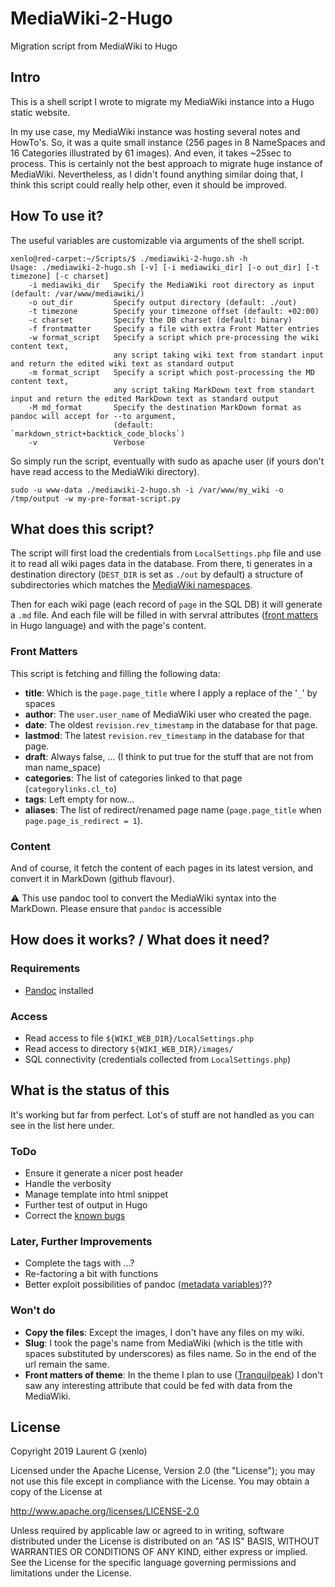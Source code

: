 # MediaWiki-2-Hugo #
Migration script from MediaWiki to Hugo

## Intro ##
This is a shell script I wrote to migrate my MediaWiki instance into a Hugo static website.

In my use case, my MediaWiki instance was hosting several notes and HowTo's. So, it was a quite small instance (256 pages in 8 NameSpaces and 16 Categories illustrated by 61 images). And even, it takes ~25sec to process. This is certainly not the best approach to migrate huge instance of MediaWiki. Nevertheless, as I didn't found anything similar doing that, I think this script could really help other, even it should be improved.

## How To use it? ##
The useful variables are customizable via arguments of the shell script.
```
xenlo@red-carpet:~/Scripts/$ ./mediawiki-2-hugo.sh -h
Usage: ./mediawiki-2-hugo.sh [-v] [-i mediawiki_dir] [-o out_dir] [-t timezone] [-c charset]
    -i mediawiki_dir   Specify the MediaWiki root directory as input (default: /var/www/mediawiki/)
    -o out_dir         Specify output directory (default: ./out)
    -t timezone        Specify your timezone offset (default: +02:00)
    -c charset         Specify the DB charset (default: binary)
    -f frontmatter     Specify a file with extra Front Matter entries
    -w format_script   Specify a script which pre-processing the wiki content text,
                       any script taking wiki text from standart input and return the edited wiki text as standard output
    -m format_script   Specify a script which post-processing the MD content text,
                       any script taking MarkDown text from standart input and return the edited MarkDown text as standard output
    -M md_format       Specify the destination MarkDown format as pandoc will accept for --to argument,
                       (default: `markdown_strict+backtick_code_blocks`)
    -v                 Verbose
```

So simply run the script, eventually with sudo as apache user (if yours don't have read access to the MediaWiki directory).
```
sudo -u www-data ./mediawiki-2-hugo.sh -i /var/www/my_wiki -o /tmp/output -w my-pre-format-script.py
```

## What does this script? ##
The script will first load the credentials from `LocalSettings.php` file and use it to read all wiki pages data in the database.
From there, ti generates in a destination directory (`DEST_DIR` is set as `./out` by default) a structure of subdirectories which matches the [MediaWiki namespaces](https://www.mediawiki.org/wiki/Manual:Namespace#Built-in_namespaces).

Then for each wiki page (each record of `page` in the SQL DB) it will generate a `.md` file. And each file will be filled in with servral attributes ([front matters](https://gohugo.io/content-management/front-matter/) in Hugo language) and with the page's content.

### Front Matters ###
This script is fetching and filling the following data:
- **title**: Which is the `page.page_title` where I apply a replace of the '`_`' by spaces
- **author**: The `user.user_name` of MediaWiki user who created the page.
- **date**: The oldest `revision.rev_timestamp` in the database for that page.
- **lastmod**: The latest `revision.rev_timestamp` in the database for that page.
- **draft**: Always false, ... (I think to put true for the stuff that are not from man name_space)
- **categories**: The list of categories linked to that page (`categorylinks.cl_to`)
- **tags**: Left empty for now...
- **aliases**: The list of redirect/renamed page name (`page.page_title` when `page.page_is_redirect = 1`).

### Content ###
And of course, it fetch the content of each pages in its latest version, and convert it in MarkDown (github flavour).

:warning: This use pandoc tool to convert the MediaWiki syntax into the MarkDown. Please ensure that `pandoc` is accessible 

## How does it works? / What does it need? ##

### Requirements ###
- [Pandoc](https://pandoc.org/) installed

### Access ###
- Read access to file `${WIKI_WEB_DIR}/LocalSettings.php`
- Read access to directory `${WIKI_WEB_DIR}/images/`
- SQL connectivity (credentials collected from `LocalSettings.php`)

## What is the status of this ##
It's working but far from perfect. Lot's of stuff are not handled as you can see in the list here under.

### ToDo ###
- Ensure it generate a nicer post header
- Handle the verbosity
- Manage template into html snippet
- Further test of output in Hugo
- Correct the [known bugs](https://github.com/xenlo/mediawiki-2-hugo/issues?q=is%3Aissue+is%3Aopen+label%3Abug)

### Later, Further Improvements ###
- Complete the tags with ...?
- Re-factoring a bit with functions
- Better exploit possibilities of pandoc ([metadata variables](https://pandoc.org/MANUAL.html#metadata-variables))??


### Won't do ###
- **Copy the files**: Except the images, I don't have any files on my wiki.
- **Slug**: I took the page's name from MediaWiki (which is the title with spaces substituted by underscores) as files name. So in the end of the url remain the same.
- **Front matters of theme**: In the theme I plan to use ([Tranquilpeak](https://github.com/kakawait/hugo-tranquilpeak-theme/)) I don't saw any interesting attribute that could be fed with data from the MediaWiki.


## License ##
Copyright 2019 Laurent G (xenlo)

Licensed under the Apache License, Version 2.0 (the "License");
you may not use this file except in compliance with the License.
You may obtain a copy of the License at

http://www.apache.org/licenses/LICENSE-2.0

Unless required by applicable law or agreed to in writing, software
distributed under the License is distributed on an "AS IS" BASIS,
WITHOUT WARRANTIES OR CONDITIONS OF ANY KIND, either express or implied.
See the License for the specific language governing permissions and
limitations under the License.

